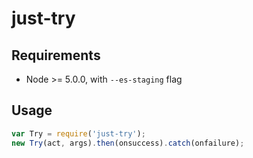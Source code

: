 
# just-try

## Requirements

 * Node >= 5.0.0, with `--es-staging` flag

## Usage

```javascript
var Try = require('just-try');
new Try(act, args).then(onsuccess).catch(onfailure);
```
